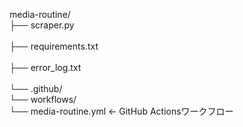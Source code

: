 media-routine/<br>
├── scraper.py<br>                
├── requirements.txt<br>          
├── error_log.txt<br>             
└── .github/<br>
    └── workflows/<br>
        └── media-routine.yml ← GitHub Actionsワークフロー<br>
